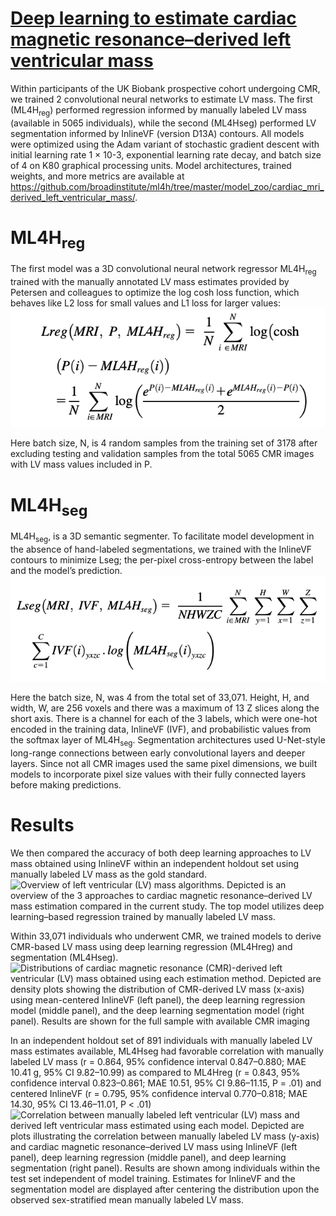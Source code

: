 # [Deep learning to estimate cardiac magnetic resonance–derived left ventricular mass](https://www.sciencedirect.com/science/article/pii/S2666693621000232?ref=pdf_download&fr=RR-2&rr=80df2c704c374cd4)
Within participants of the UK Biobank prospective cohort undergoing CMR, we trained 2 convolutional neural networks to estimate LV mass. The first (ML4H<sub>reg</sub>) performed regression informed by manually labeled LV mass (available in 5065 individuals), while the second (ML4Hseg) performed LV segmentation informed by InlineVF (version D13A) contours. All models were optimized using the Adam variant of stochastic gradient descent with initial learning rate 1 × 10-3, exponential learning rate decay, and batch size of 4 on K80 graphical processing units. 
Model architectures, trained weights, and more metrics are available at https://github.com/broadinstitute/ml4h/tree/master/model_zoo/cardiac_mri_derived_left_ventricular_mass/.
# ML4H<sub>reg</sub>
The first model was a 3D convolutional neural network regressor ML4H<sub>reg</sub> trained with the manually annotated LV mass estimates provided by Petersen and colleagues to optimize the log cosh loss function, which behaves like L2 loss for small values and L1 loss for larger values: 
![Lreg](Lreg.png) 

Here batch size, N, is 4 random samples from the training set of 3178 after excluding testing and validation samples from the total 5065 CMR images with LV mass values included in P.
# ML4H<sub>seg</sub>
ML4H<sub>seg</sub>, is a 3D semantic
segmenter. To facilitate model development in the absence of hand-labeled segmentations, we trained with the InlineVF
contours to minimize Lseg; the per-pixel cross-entropy between the label and the model’s prediction. ![LSeg.png](LSeg.png)

Here the batch size, N, was 4 from the total set of 33,071. Height, H, and width, W, are 256 voxels and there was a maximum of 13 Z slices along the short axis. There is a channel for each of the 3 labels, which were one-hot encoded in the training data, InlineVF (IVF), and probabilistic values from the softmax layer of ML4H<sub>seg</sub>. Segmentation architectures used U-Net-style long-range connections between early convolutional layers and deeper layers. Since not all CMR images used the same pixel dimensions, we built models to incorporate pixel size values with their fully connected layers before making predictions. 
# Results
We then compared the accuracy of both deep learning approaches to LV mass obtained using InlineVF within an independent holdout set using manually labeled LV mass as the gold standard.
![Overview of left ventricular (LV) mass algorithms. Depicted is an overview of the 3 approaches to cardiac magnetic resonance–derived LV mass estimation compared in the current study. The top model utilizes deep learning–based regression trained by manually labeled LV mass.](https://ars.els-cdn.com/content/image/1-s2.0-S2666693621000232-gr1.jpg) 

Within 33,071 individuals who underwent CMR, we trained models to derive CMR-based LV mass using deep learning regression (ML4Hreg) and segmentation (ML4Hseg).
![Distributions of cardiac magnetic resonance (CMR)-derived left ventricular (LV) mass obtained using each estimation method. Depicted are density plots showing the distribution of CMR-derived LV mass (x-axis) using mean-centered InlineVF (left panel), the deep learning regression model (middle panel), and the deep learning segmentation model (right panel). Results are shown for the full sample with available CMR imaging](https://ars.els-cdn.com/content/image/1-s2.0-S2666693621000232-gr2.jpg)

In an independent holdout set of 891 individuals with manually labeled LV mass estimates available, ML4Hseg had favorable correlation with manually labeled LV mass (r = 0.864, 95% confidence interval 0.847–0.880; MAE 10.41 g, 95% CI 9.82–10.99) as compared to ML4Hreg (r = 0.843, 95% confidence interval 0.823–0.861; MAE 10.51, 95% CI 9.86–11.15, P = .01) and centered InlineVF (r = 0.795, 95% confidence interval 0.770–0.818; MAE 14.30, 95% CI 13.46–11.01, P < .01)
![Correlation between manually labeled left ventricular (LV) mass and derived left ventricular mass estimated using each model. Depicted are plots illustrating the correlation between manually labeled LV mass (y-axis) and cardiac magnetic resonance–derived LV mass using InlineVF (left panel), deep learning regression (middle panel), and deep learning segmentation (right panel). Results are shown among individuals within the test set independent of model training. Estimates for InlineVF and the segmentation model are displayed after centering the distribution upon the observed sex-stratified mean manually labeled LV mass.](https://ars.els-cdn.com/content/image/1-s2.0-S2666693621000232-gr3.jpg)